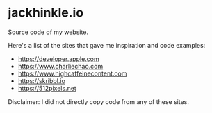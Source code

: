 # jackhinkle.io
Source code of my website.

Here's a list of the sites that gave me inspiration and code examples:
- https://developer.apple.com
- https://www.charliechao.com
- https://www.highcaffeinecontent.com
- https://skribbl.io
- https://512pixels.net

Disclaimer: I did not directly copy code from any of these sites.
